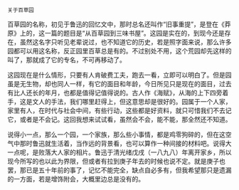     关于百草园 

   百草园的名称，初见于鲁迅的回忆文中，那时总名还叫作“旧事重提”，是登在《莽原》上的，这一篇的题目是“从百草园到三味书屋”。这园是实在的，到现今还是存在，虽然这名字只听见老辈说过，也不知道它的历史，若是照字面来说，那么许多园都可以用这名称，反正园里百草总是有的。不过别处不用，这个荒园却先这样的叫了，那就成了它的专名，不可再移动了。

   这园现在是什么情形，只要有人肯破费工夫，跑去一看，立即可以明白了。但是园虽是无生物，却也同人一样，有它的面目和年龄，今日所见只是现在的面目，过去有比人还长的年月，也都是值得记值得说的。古人作《海赋》，从海的上下四旁着手，这是文人的手法，我们哪里赶得上，但这意思却是很好的。园属于一个人家，家里有人，在时代与社会中间，有些行动，这些都是好资料，就只可惜我们不去记它，或者是不会记。这回我想来试试看，虽然会不会，能不能，那全然还不知道。

   说得小一点，那么一个园，一个家族，那么些小事情，都是鸡零狗碎的，但在这空气中那时鲁迅就生活着，当作远的背景看，也可以算作一种间接的材料吧。说得大一点呢，是败落大人家的相片。鲁迅于清光绪戊戌（一八九八）年离开家乡，所以现今所写的也以此为界限，但或者有拉到庚子年去的时候也说不定。就是庚子也罢，那已是五十年前的事了，记忆不能完全，缺点自必多有，但我希望那只是遗漏的一方面，若是增饰附会，大概里边总是没有的。

